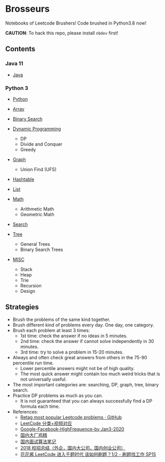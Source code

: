 # Brosseurs

Notebooks of Leetcode Brushers! Code brushed in Python3.8 now!

**CAUTION**: To hack this repo, please install `nbdev` first!

## Contents

### Java 11

- [Java](./java/java.md)

### Python 3

- [Python](./py/py.md)

- [Array](https://nbviewer.jupyter.org/github/novate/brosseurs/blob/master/ipynb/array.ipynb)
- [Binary Search](https://nbviewer.jupyter.org/github/novate/brosseurs/blob/master/ipynb/binary-search.ipynb)
- [Dynamic Programming](https://nbviewer.jupyter.org/github/novate/brosseurs/blob/master/ipynb/dynamic-programming.ipynb)
  - DP
  - Divide and Conquer
  - Greedy
- [Graph](https://nbviewer.jupyter.org/github/novate/brosseurs/blob/master/ipynb/graph.ipynb)
  - Union Find (UFS)
- [Hashtable](https://nbviewer.jupyter.org/github/novate/brosseurs/blob/master/ipynb/hashtable.ipynb)
- [List](https://nbviewer.jupyter.org/github/novate/brosseurs/blob/master/ipynb/list.ipynb)
- [Math](https://nbviewer.jupyter.org/github/novate/brosseurs/blob/master/ipynb/math.ipynb)
  - Arithmetic Math
  - Geometric Math
- [Search](https://nbviewer.jupyter.org/github/novate/brosseurs/blob/master/ipynb/search.ipynb)
- [Tree](https://nbviewer.jupyter.org/github/novate/brosseurs/blob/master/ipynb/tree.ipynb)
  - General Trees
  - Binary Search Trees
- [MISC](https://nbviewer.jupyter.org/github/novate/brosseurs/blob/master/ipynb/misc.ipynb)
  - Stack
  - Heap
  - Trie
  - Recursion
  - Design

## Strategies

- Brush the problems of the same kind together.
- Brush different kind of problems every day. One day, one category.
- Brush each problem at least 3 times:
  - 1st time: check the answer if no ideas in 5 minutes.
  - 2nd time: check the answer if cannot solve independently in 30 minutes.
  - 3rd time: try to solve a problem in 15-20 minutes.
- Always and often check great answers from others in the 75-90 percentile run time.
  - Lower percentile answers might not be of high quality.
  - The most quick answer might contain too much weird tricks that is not universally useful.
- The most important categories are: searching, DP, graph, tree, binary search.
- Practice DP problems as much as you can.
  - It is not guaranteed that you can always successfully find a DP formula each time.
- References:
  - [Retag most popular Leetcode problems · GitHub](https://gist.github.com/Windsooon/e663358a6be45a93af2665206c4d4ae9)
  - [LeetCode 分类+视频对应](https://docs.google.com/spreadsheets/d/1HV-iKgYJL4DpSOX1M-HcYG1cmz5CQxoduLOdEoTnIXo)
  - [Google-Facebook-HighFrequence-by Jan3-2020](https://docs.google.com/spreadsheets/d/1WUgkdKxoqkyU5DPEaXenZgDHbLzEUXs5q5IPNZKD54A/edit?usp=sharing)
  - [国内大厂鸡精](https://github.com/imhuay/Algorithm_Interview_Notes-Chinese)
  - [国内面试算法笔记](https://github.com/imhuay/Algorithm_for_Interview-Chinese)
  - [2018 校招总结（外企，国内大公司，国内创业公司）](https://www.nowcoder.com/discuss/52516)
  - [花花酱 LeetCode 进入千题时代 该如何刷题？1/2 - 刷题找工作 SP15](https://www.youtube.com/watch?v=NdWYxz3izH4)
